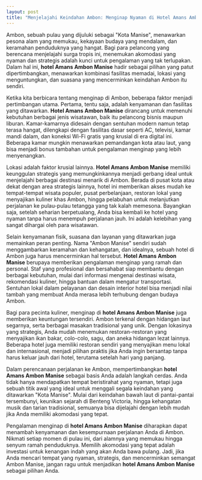 ```yaml
---
layout: post
title: "Menjelajahi Keindahan Ambon: Menginap Nyaman di Hotel Amans Ambon Manise"
---
```


Ambon, sebuah pulau yang dijuluki sebagai "Kota Manise", menawarkan pesona alam yang memukau, kekayaan budaya yang mendalam, dan keramahan penduduknya yang hangat. Bagi para pelancong yang berencana menjelajahi surga tropis ini, menemukan akomodasi yang nyaman dan strategis adalah kunci untuk pengalaman yang tak terlupakan. Dalam hal ini, **hotel Amans Ambon Manise** hadir sebagai pilihan yang patut dipertimbangkan, menawarkan kombinasi fasilitas memadai, lokasi yang menguntungkan, dan suasana yang mencerminkan keindahan Ambon itu sendiri.

Ketika kita berbicara tentang menginap di Ambon, beberapa faktor menjadi pertimbangan utama. Pertama, tentu saja, adalah kenyamanan dan fasilitas yang ditawarkan. **Hotel Amans Ambon Manise** dirancang untuk memenuhi kebutuhan berbagai jenis wisatawan, baik itu pelancong bisnis maupun liburan. Kamar-kamarnya didesain dengan sentuhan modern namun tetap terasa hangat, dilengkapi dengan fasilitas dasar seperti AC, televisi, kamar mandi dalam, dan koneksi Wi-Fi gratis yang krusial di era digital ini. Beberapa kamar mungkin menawarkan pemandangan kota atau laut, yang bisa menjadi bonus tambahan untuk pengalaman menginap yang lebih menyenangkan.

Lokasi adalah faktor krusial lainnya. **Hotel Amans Ambon Manise** memiliki keunggulan strategis yang memungkinkannya menjadi gerbang ideal untuk menjelajahi berbagai destinasi menarik di Ambon. Berada di pusat kota atau dekat dengan area strategis lainnya, hotel ini memberikan akses mudah ke tempat-tempat wisata populer, pusat perbelanjaan, restoran lokal yang menyajikan kuliner khas Ambon, hingga pelabuhan untuk melanjutkan perjalanan ke pulau-pulau tetangga yang tak kalah memesona. Bayangkan saja, setelah seharian berpetualang, Anda bisa kembali ke hotel yang nyaman tanpa harus menempuh perjalanan jauh. Ini adalah kelebihan yang sangat dihargai oleh para wisatawan.

Selain kenyamanan fisik, suasana dan layanan yang ditawarkan juga memainkan peran penting. Nama "Ambon Manise" sendiri sudah menggambarkan keramahan dan kehangatan, dan idealnya, sebuah hotel di Ambon juga harus mencerminkan hal tersebut. **Hotel Amans Ambon Manise** berupaya memberikan pengalaman menginap yang ramah dan personal. Staf yang profesional dan bersahabat siap membantu dengan berbagai kebutuhan, mulai dari informasi mengenai destinasi wisata, rekomendasi kuliner, hingga bantuan dalam mengatur transportasi. Sentuhan lokal dalam pelayanan dan desain interior hotel bisa menjadi nilai tambah yang membuat Anda merasa lebih terhubung dengan budaya Ambon.

Bagi para pecinta kuliner, menginap di **hotel Amans Ambon Manise** juga memberikan keuntungan tersendiri. Ambon terkenal dengan hidangan laut segarnya, serta berbagai masakan tradisional yang unik. Dengan lokasinya yang strategis, Anda mudah menemukan restoran-restoran yang menyajikan ikan bakar, colo-colo, sagu, dan aneka hidangan lezat lainnya. Beberapa hotel juga memiliki restoran sendiri yang menyajikan menu lokal dan internasional, menjadi pilihan praktis jika Anda ingin bersantap tanpa harus keluar jauh dari hotel, terutama setelah hari yang panjang.

Dalam perencanaan perjalanan ke Ambon, mempertimbangkan **hotel Amans Ambon Manise** sebagai basis Anda adalah langkah cerdas. Anda tidak hanya mendapatkan tempat beristirahat yang nyaman, tetapi juga sebuah titik awal yang ideal untuk menggali segala keindahan yang ditawarkan "Kota Manise". Mulai dari keindahan bawah laut di pantai-pantai tersembunyi, keunikan sejarah di Benteng Victoria, hingga kehangatan musik dan tarian tradisional, semuanya bisa dijelajahi dengan lebih mudah jika Anda memiliki akomodasi yang tepat.

Pengalaman menginap di **hotel Amans Ambon Manise** diharapkan dapat menambah kenyamanan dan kesempurnaan perjalanan Anda di Ambon. Nikmati setiap momen di pulau ini, dari alamnya yang memukau hingga senyum ramah penduduknya. Memilih akomodasi yang tepat adalah investasi untuk kenangan indah yang akan Anda bawa pulang. Jadi, jika Anda mencari tempat yang nyaman, strategis, dan mencerminkan semangat Ambon Manise, jangan ragu untuk menjadikan **hotel Amans Ambon Manise** sebagai pilihan Anda.
